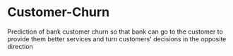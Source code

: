# Customer-Churn
Prediction of bank customer churn so that bank can go to the customer to provide them better services and turn customers' decisions in the opposite direction
